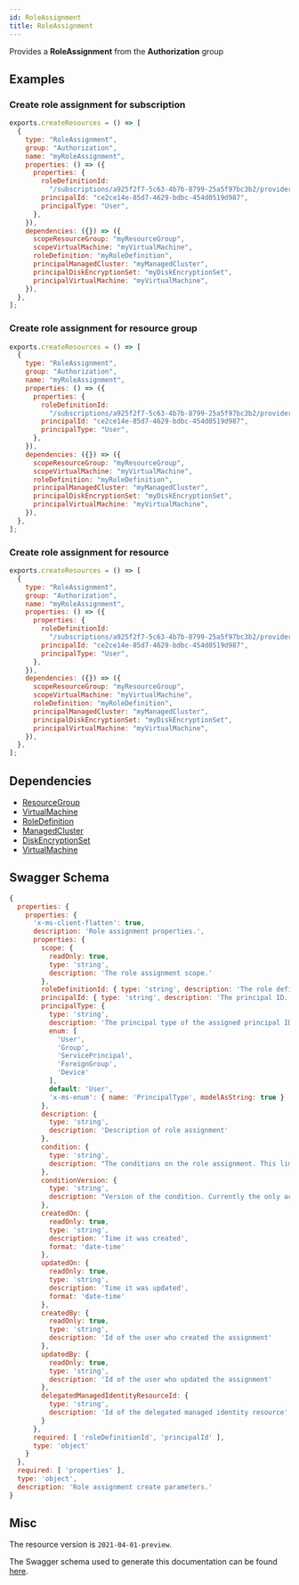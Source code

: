 ```yaml
---
id: RoleAssignment
title: RoleAssignment
---
```

Provides a **RoleAssignment** from the **Authorization** group
## Examples
### Create role assignment for subscription
```js
exports.createResources = () => [
  {
    type: "RoleAssignment",
    group: "Authorization",
    name: "myRoleAssignment",
    properties: () => ({
      properties: {
        roleDefinitionId:
          "/subscriptions/a925f2f7-5c63-4b7b-8799-25a5f97bc3b2/providers/Microsoft.Authorization/roleDefinitions/0b5fe924-9a61-425c-96af-cfe6e287ca2d",
        principalId: "ce2ce14e-85d7-4629-bdbc-454d0519d987",
        principalType: "User",
      },
    }),
    dependencies: ({}) => ({
      scopeResourceGroup: "myResourceGroup",
      scopeVirtualMachine: "myVirtualMachine",
      roleDefinition: "myRoleDefinition",
      principalManagedCluster: "myManagedCluster",
      principalDiskEncryptionSet: "myDiskEncryptionSet",
      principalVirtualMachine: "myVirtualMachine",
    }),
  },
];

```

### Create role assignment for resource group
```js
exports.createResources = () => [
  {
    type: "RoleAssignment",
    group: "Authorization",
    name: "myRoleAssignment",
    properties: () => ({
      properties: {
        roleDefinitionId:
          "/subscriptions/a925f2f7-5c63-4b7b-8799-25a5f97bc3b2/providers/Microsoft.Authorization/roleDefinitions/0b5fe924-9a61-425c-96af-cfe6e287ca2d",
        principalId: "ce2ce14e-85d7-4629-bdbc-454d0519d987",
        principalType: "User",
      },
    }),
    dependencies: ({}) => ({
      scopeResourceGroup: "myResourceGroup",
      scopeVirtualMachine: "myVirtualMachine",
      roleDefinition: "myRoleDefinition",
      principalManagedCluster: "myManagedCluster",
      principalDiskEncryptionSet: "myDiskEncryptionSet",
      principalVirtualMachine: "myVirtualMachine",
    }),
  },
];

```

### Create role assignment for resource
```js
exports.createResources = () => [
  {
    type: "RoleAssignment",
    group: "Authorization",
    name: "myRoleAssignment",
    properties: () => ({
      properties: {
        roleDefinitionId:
          "/subscriptions/a925f2f7-5c63-4b7b-8799-25a5f97bc3b2/providers/Microsoft.Authorization/roleDefinitions/0b5fe924-9a61-425c-96af-cfe6e287ca2d",
        principalId: "ce2ce14e-85d7-4629-bdbc-454d0519d987",
        principalType: "User",
      },
    }),
    dependencies: ({}) => ({
      scopeResourceGroup: "myResourceGroup",
      scopeVirtualMachine: "myVirtualMachine",
      roleDefinition: "myRoleDefinition",
      principalManagedCluster: "myManagedCluster",
      principalDiskEncryptionSet: "myDiskEncryptionSet",
      principalVirtualMachine: "myVirtualMachine",
    }),
  },
];

```
## Dependencies
- [ResourceGroup](../Resources/ResourceGroup.md)
- [VirtualMachine](../Compute/VirtualMachine.md)
- [RoleDefinition](../Authorization/RoleDefinition.md)
- [ManagedCluster](../ContainerService/ManagedCluster.md)
- [DiskEncryptionSet](../Compute/DiskEncryptionSet.md)
- [VirtualMachine](../Compute/VirtualMachine.md)
## Swagger Schema
```js
{
  properties: {
    properties: {
      'x-ms-client-flatten': true,
      description: 'Role assignment properties.',
      properties: {
        scope: {
          readOnly: true,
          type: 'string',
          description: 'The role assignment scope.'
        },
        roleDefinitionId: { type: 'string', description: 'The role definition ID.' },
        principalId: { type: 'string', description: 'The principal ID.' },
        principalType: {
          type: 'string',
          description: 'The principal type of the assigned principal ID.',
          enum: [
            'User',
            'Group',
            'ServicePrincipal',
            'ForeignGroup',
            'Device'
          ],
          default: 'User',
          'x-ms-enum': { name: 'PrincipalType', modelAsString: true }
        },
        description: {
          type: 'string',
          description: 'Description of role assignment'
        },
        condition: {
          type: 'string',
          description: "The conditions on the role assignment. This limits the resources it can be assigned to. e.g.: @Resource[Microsoft.Storage/storageAccounts/blobServices/containers:ContainerName] StringEqualsIgnoreCase 'foo_storage_container'"
        },
        conditionVersion: {
          type: 'string',
          description: "Version of the condition. Currently the only accepted value is '2.0'"
        },
        createdOn: {
          readOnly: true,
          type: 'string',
          description: 'Time it was created',
          format: 'date-time'
        },
        updatedOn: {
          readOnly: true,
          type: 'string',
          description: 'Time it was updated',
          format: 'date-time'
        },
        createdBy: {
          readOnly: true,
          type: 'string',
          description: 'Id of the user who created the assignment'
        },
        updatedBy: {
          readOnly: true,
          type: 'string',
          description: 'Id of the user who updated the assignment'
        },
        delegatedManagedIdentityResourceId: {
          type: 'string',
          description: 'Id of the delegated managed identity resource'
        }
      },
      required: [ 'roleDefinitionId', 'principalId' ],
      type: 'object'
    }
  },
  required: [ 'properties' ],
  type: 'object',
  description: 'Role assignment create parameters.'
}
```
## Misc
The resource version is `2021-04-01-preview`.

The Swagger schema used to generate this documentation can be found [here](https://github.com/Azure/azure-rest-api-specs/tree/main/specification/authorization/resource-manager/Microsoft.Authorization/stable/2022-04-01/authorization-RoleAssignmentsCalls.json).
